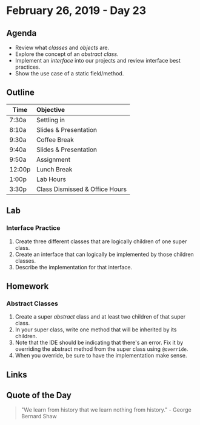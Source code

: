 # February 26, 2019 - Day 23


## Agenda
- Review what *classes* and *objects* are. 
- Explore the concept of an *abstract class*. 
- Implement an *interface* into our projects and review interface best practices. 
- Show the use case of a static field/method. 

## Outline

| Time   | Objective                        |
| -------|:---------------------------------|
| 7:30a  | Settling in                      |
| 8:10a  | Slides & Presentation            |
| 9:30a  | Coffee Break                     |
| 9:40a  | Slides & Presentation            |
| 9:50a  | Assignment                       |
| 12:00p | Lunch Break                      |
| 1:00p  | Lab Hours                        |
| 3:30p  | Class Dismissed & Office Hours   |


## Lab

### Interface Practice

1. Create three different classes that are logically children of one super class. 
2. Create an interface that can logically be implemented by those children classes. 
3. Describe the implementation for that interface.

## Homework

### Abstract Classes

1. Create a super *abstract* class and at least two children of that super class. 
2. In your super class, write one method that will be inherited by its children.
3. Note that the IDE should be indicating that there's an error. Fix it by overriding the abstract method from the super class using `@override`.
4. When you override, be sure to have the implementation make sense. 


## Links

## Quote of the Day 
>"We learn from history that we learn nothing from history." - George Bernard Shaw